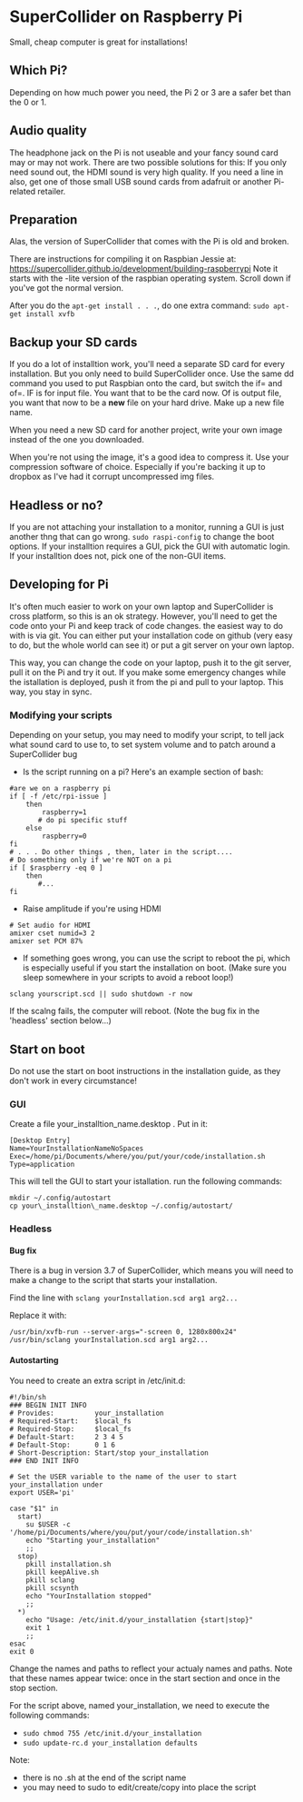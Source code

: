 

# SuperCollider on Raspberry Pi

Small, cheap computer is great for installations! 


## Which Pi?

Depending on how much power you need, the Pi 2 or 3 are a safer bet than the 0 or 1.

## Audio quality

The headphone jack on the Pi is not useable and your fancy sound card may or may not work. There are two possible solutions for this: If you only need sound out, the HDMI sound is very high quality. If you need a line in also, get one of those small USB sound cards from adafruit or another Pi-related retailer.

## Preparation

Alas, the version of SuperCollider that comes with the Pi is old and broken.

There are instructions for compiling it on Raspbian Jessie at: https://supercollider.github.io/development/building-raspberrypi  Note it starts with the -lite version of the raspbian operating system. Scroll down if you've got the normal version.

After you do the `apt-get install . . .`, do one extra command: `sudo apt-get install xvfb`

## Backup your SD cards

If you do a lot of installtion work, you'll need a separate SD card for every installation. But you only need to build SuperCollider once.  Use the same dd command you used to put Raspbian onto the card, but switch the if= and of=. IF is for input file. You want that to be the card now. Of is output file, you want that now to be a **new** file on your hard drive.  Make up a new file name.

When you need a new SD card for another project, write your own image instead of the one you downloaded.

When you're not using the image, it's a good idea to compress it.  Use your compression software of choice. Especially if you're backing it up to dropbox as I've had it corrupt uncompressed img files.

## Headless or no?

If you are not attaching your installation to a monitor, running a GUI is just another thng that can go wrong. `sudo raspi-config` to change the boot options. If your installtion requires a GUI, pick the GUI with automatic login.  If your installtion does not, pick one of the non-GUI items.


## Developing for Pi

It's often much easier to work on your own laptop and SuperCollider is cross platform, so this is an ok strategy. However, you'll need to get the code onto your Pi and keep track of code changes. the easiest way to do with is via git. You can either put your installation code on github (very easy to do, but the whole world can see it) or put a git server on your own laptop.

This way, you can change the code on your laptop, push it to the git server, pull it on the Pi and try it out.  If you make some emergency changes while the istallation is deployed, push it from the pi and pull to your laptop. This way, you stay in sync.


### Modifying your scripts

Depending on your setup, you may need to modify your script, to tell jack what sound card to use to, to set system volume and to patch around a SuperCollider bug

* Is the script running on a pi? Here's an example section of bash:

`#are we on a raspberry pi`  
`if [ -f /etc/rpi-issue ]`  
`    then`  
`        raspberry=1`  
`       # do pi specific stuff`  
`    else`  
`        raspberry=0`  
`fi`  
`# . . . Do other things , then, later in the script....`  
`# Do something only if we're NOT on a pi`  
`if [ $raspberry -eq 0 ]`  
`    then`  
`       #...`  
`fi`  

* Raise amplitude if you're using HDMI

`# Set audio for HDMI`  
`amixer cset numid=3 2`  
`amixer set PCM 87%`  

* If something goes wrong, you can use the script to reboot the pi, which is especially useful if you start the installation on boot. (Make sure you sleep somewhere in your scripts to avoid a reboot loop!)

`sclang yourscript.scd || sudo shutdown -r now`

If the scalng fails, the computer will reboot. (Note the bug fix in the 'headless' section below...)

## Start on boot

Do not use the start on boot instructions in the installation guide, as they don't work in every circumstance!

### GUI

Create a file your\_installtion\_name.desktop . Put in it:

`[Desktop Entry]`  
`Name=YourInstallationNameNoSpaces`  
`Exec=/home/pi/Documents/where/you/put/your/code/installation.sh`  
`Type=application`  

This will tell the GUI to start your istallation. run the following commands:

`mkdir ~/.config/autostart`  
`cp your\_installtion\_name.desktop ~/.config/autostart/`

### Headless

#### Bug fix

There is a bug in version 3.7 of SuperCollider, which means you will need to make a change to the script that starts your installation.

Find the line with `sclang yourInstallation.scd arg1 arg2...`

Replace it with:

`/usr/bin/xvfb-run --server-args="-screen 0, 1280x800x24" /usr/bin/sclang yourInstallation.scd arg1 arg2...`

#### Autostarting

You need to create an extra script in /etc/init.d:

`#!/bin/sh`  
`### BEGIN INIT INFO`  
`# Provides:          your_installation`  
`# Required-Start:    $local_fs`  
`# Required-Stop:     $local_fs`  
`# Default-Start:     2 3 4 5`  
`# Default-Stop:      0 1 6`  
`# Short-Description: Start/stop your_installation`  
`### END INIT INFO`  
` `  
`# Set the USER variable to the name of the user to start your_installation under`  
`export USER='pi'`  
` `  
`case "$1" in`  
`  start)`  
`    su $USER -c '/home/pi/Documents/where/you/put/your/code/installation.sh'`  
`    echo "Starting your_installation"`  
`    ;;`  
`  stop)`  
`    pkill installation.sh`  
`    pkill keepAlive.sh`  
`    pkill sclang`  
`    pkill scsynth`  
`    echo "YourInstallation stopped"`  
`    ;;`  
`  *)`  
`    echo "Usage: /etc/init.d/your_installation {start|stop}"`  
`    exit 1`  
`    ;;`  
`esac`  
`exit 0`  

Change the names and paths to reflect your actualy names and paths. Note that these names appear twice: once in the start section and once in the stop section.

For the script above, named your_installation, we need to execute the following commands:

* `sudo chmod 755 /etc/init.d/your_installation`  
* `sudo update-rc.d your_installation defaults`

Note:
* there is no .sh at the end of the script name
* you may need to sudo to edit/create/copy into place the script
